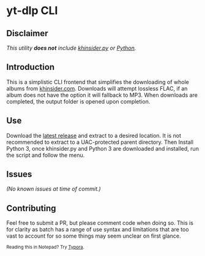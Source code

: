 # yt-dlp CLI

## Disclaimer

_This utility **does not** include [khinsider.py](https://github.com/obskyr/khinsider) or [Python](https://www.python.org/downloads/)._

## Introduction

This is a simplistic CLI frontend that simplifies the downloading of whole albums from [khinsider.com](https://downloads.khinsider.com/game-soundtracks). Downloads will attempt lossless FLAC, if an album does not have the option it will fallback to MP3. When downloads are completed, the output folder is opened upon completion.

## Use

Download the [latest release](https://github.com/MrMendelli/khinsider.py-CLI/releases/latest) and extract to a desired location. It is not recommended to extract to a UAC-protected parent directory. Then Install Python 3, once khinsider.py and Python 3 are downloaded and installed, run the script and follow the menu.

## Issues
_(No known issues at time of commit.)_

## Contributing

Feel free to submit a PR, but please comment code when doing so. This is for clarity as batch has a range of use syntax and limitations that are too vast to account for so some things may seem unclear on first glance. 

<sup>Reading this in Notepad? Try [Typora](https://typora.io/).</sup>

